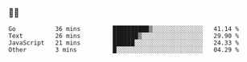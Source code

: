 ### 👨‍💻

<!--START_SECTION:waka-->

```text
Go           36 mins         ██████████▒░░░░░░░░░░░░░░   41.14 %
Text         26 mins         ███████▒░░░░░░░░░░░░░░░░░   29.90 %
JavaScript   21 mins         ██████░░░░░░░░░░░░░░░░░░░   24.33 %
Other        3 mins          █░░░░░░░░░░░░░░░░░░░░░░░░   04.29 %
```

<!--END_SECTION:waka-->

